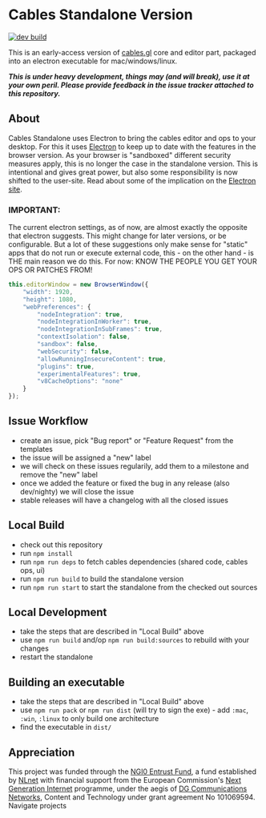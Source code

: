 # Cables Standalone Version

[![dev build](https://github.com/cables-gl/cables_electron/actions/workflows/dev.yml/badge.svg)](https://github.com/cables-gl/cables_electron/actions/workflows/dev.yml)

This is an early-access version of [cables.gl](https://cables.gl) core and editor part, packaged into an electron
executable for mac/windows/linux.

***This is under heavy development, things may (and will break), use it at your own peril. Please provide feedback in
the issue tracker attached to this repository.***

## About

Cables Standalone uses Electron to bring the cables editor and ops to your desktop. For this it uses [Electron](https://www.electronjs.org/) to keep up
to date with the features in the browser version. As your browser is "sandboxed" different security measures apply,
this is no longer the case in the standalone version. This is intentional and gives great power, but also some responsibility
is now shifted to the user-site. Read about some of the implication on the [Electron site](https://www.electronjs.org/docs/latest/tutorial/security).

### IMPORTANT:

The current electron settings, as of now, are almost exactly the opposite that electron suggests. This might change for later versions,
or be configurable. But a lot of these suggestions only make sense for "static" apps that do not run or execute external code, this - on
the other hand - is THE main reason we do this. For now: KNOW THE PEOPLE YOU GET YOUR OPS OR PATCHES FROM!

```javascript
this.editorWindow = new BrowserWindow({
    "width": 1920,
    "height": 1080,
    "webPreferences": {
        "nodeIntegration": true,
        "nodeIntegrationInWorker": true,
        "nodeIntegrationInSubFrames": true,
        "contextIsolation": false,
        "sandbox": false,
        "webSecurity": false,
        "allowRunningInsecureContent": true,
        "plugins": true,
        "experimentalFeatures": true,
        "v8CacheOptions": "none"
    }
});
```

## Issue Workflow

- create an issue, pick "Bug report" or "Feature Request" from the templates
- the issue will be assigned a "new" label
- we will check on these issues regularily, add them to a milestone and remove the "new" label
- once we added the feature or fixed the bug in any release (also dev/nighty) we will close the issue
- stable releases will have a changelog with all the closed issues

## Local Build

- check out this repository
- run `npm install`
- run `npm run deps` to fetch cables dependencies (shared code, cables ops, ui)
- run `npm run build` to build the standalone version
- run `npm run start` to start the standalone from the checked out sources

## Local Development

- take the steps that are described in "Local Build" above
- use `npm run build` and/op `npm run build:sources` to rebuild with your changes
- restart the standalone

## Building an executable

- take the steps that are described in "Local Build" above
- use `npm run pack` or `npm run dist` (will try to sign the exe)  - add `:mac`, `:win`, `:linux` to only build one architecture
- find the executable in `dist/`

## Appreciation

This project was funded through the [NGI0 Entrust Fund](https://nlnet.nl/entrust/), a fund established by [NLnet](https://nlnet.nl/) with financial support
from the European Commission's [Next Generation Internet](https://www.ngi.eu/) programme, under the aegis of [DG Communications Networks](https://commission.europa.eu/about-european-commission/departments-and-executive-agencies/communications-networks-content-and-technology_en),
Content and Technology under grant agreement No 101069594. Navigate projects
